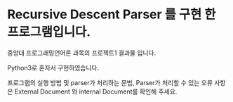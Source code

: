 # Recursive Descent Parser 를 구현 한 프로그램입니다.
 중앙대 프로그래밍언어론 과목의 프로젝트1 결과물 입니다.
 
 Python3로 혼자서 구현하였습니다.
 
 프로그램의 실행 방법 및 parser가 처리하는 문법, Parser가 처리할 수 있는 오류 사항은 External Document 와 internal Document를 확인해 주세요.
 
